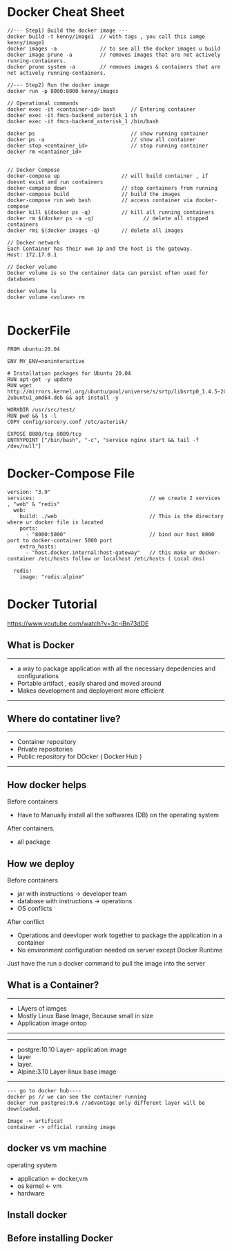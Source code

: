 # Docker Cheat Sheet
```
//--- Step1) Build the docker image ---
docker build -t kenny/image1  // with tags , you call this iamge kenny/image1
docker images -a              // to see all the docker images u build 
docker image prune -a         // removes images that are not actively running-containers. 
docker prune system -a        // removes images & containers that are not actively running-containers. 

//--- Step2) Run the docker image
docker run -p 8000:8000 kenny/images

// Operational commands
docker exec -it <container-id> bash     // Entering container 
docker exec -it fmcs-backend_asterisk_1 sh
docker exec -it fmcs-backend_asterisk_1 /bin/bash

docker ps                               // show running container
docker ps -a                            // show all container
docker stop <container_id>              // stop running container
docker rm <container_id>


// Docker Compose
docker-compose up                    // will build container , if doesnt exist and run containers
docker-compose down                  // stop containers from running 
docker-compose build                 // build the images
docker-compose run web bash          // access container via docker-compose
docker kill $(docker ps -q)          // kill all running containers 
docker rm $(docker ps -a -q)                // delete all stopped containers
docker rmi $(docker images -q)       // delete all images

// Docker network 
Each Container has their own ip and the host is the gateway. 
Host: 172.17.0.1

// Docker volume 
Docker volume is so the container data can persist often used for databases

docker volume ls 
docker volume <volune> rm


```
# DockerFile
```
FROM ubuntu:20.04

ENV MY_ENV=noninteractive

# Installation packages for Ubuntu 20.04
RUN apt-get -y update
RUN wget http://mirrors.kernel.org/ubuntu/pool/universe/s/srtp/libsrtp0_1.4.5~20130609~dfsg-2ubuntu1_amd64.deb && apt install -y 

WORKDIR /usr/src/test/
RUN pwd && ls -l
COPY config/sorcery.conf /etc/asterisk/

EXPOSE 8080/tcp 8089/tcp
ENTRYPOINT ["/bin/bash", "-c", "service nginx start && tail -f /dev/null"]

```
# Docker-Compose File
```
version: "3.9"
services:                                     // we create 2 services , "web" & "redis"
  web:    
    build: ./web                              // This is the directory where ur docker file is located
    ports:
      - "8000:5000"                           // bind our host 8000 port to docker-container 5000 port
    extra_hosts:
      - "host.docker.internal:host-gateway"   // this make ur docker-container /etc/hosts follow ur localhost /etc/hosts ( Local dns)

  redis:
    image: "redis:alpine"

```


# Docker Tutorial 
https://www.youtube.com/watch?v=3c-iBn73dDE

## What is Docker 
***
- a way to package application with all the necessary depedencies and configurations
- Portable artifact , easily shared and moved around
- Makes development and deployment more efficient
***

## Where do contatiner live?
***
- Container repository
- Private repositories
- Public repository for DOcker ( Docker Hub )
***

## How docker helps
Before containers 
- Have to Manually install all the softwares (DB) on the operating system

After containers. 
- all package

## How we deploy
Before containers
- jar with instructions  -> developer team
- database with instructions -> operations
- OS conflicts

After conflict
- Operations and deevloper work together to package the application in a container
- No environment configuration needed on server except Docker Runtime

Just have the run a docker command to pull the image into the server

## What is a Container?
***
- LAyers of iamges
- Mostly Linux Base Image, Because small in size
- Application image ontop
***
***
- postgre:10.10 Layer- application image
- layer
- layer.
- Alpine:3.10 Layer-linux base image
***
```
--- go to docker hub----
docker ps // we can see the container running
docker run postgres:9.6 //advantage only different layer will be downloaded. 

Image -> artificat 
container -> official running image
```

## docker vs vm machine 
operating system
- application <- docker,vm
- os kernel <- vm
- hardware

## Install docker 
Before installing Docker 
- 
